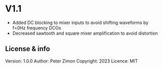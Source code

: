 # V1.1

- Added DC blocking to mixer inputs to avoid shifting waveforms by f=0Hz frequency DCOs
- Decreased sawtooth and square mixer amplification to avoid distortion

## License & info

Version: 1.0.0
Author: Peter Zimon
Copyright: 2023
Licence: MIT


